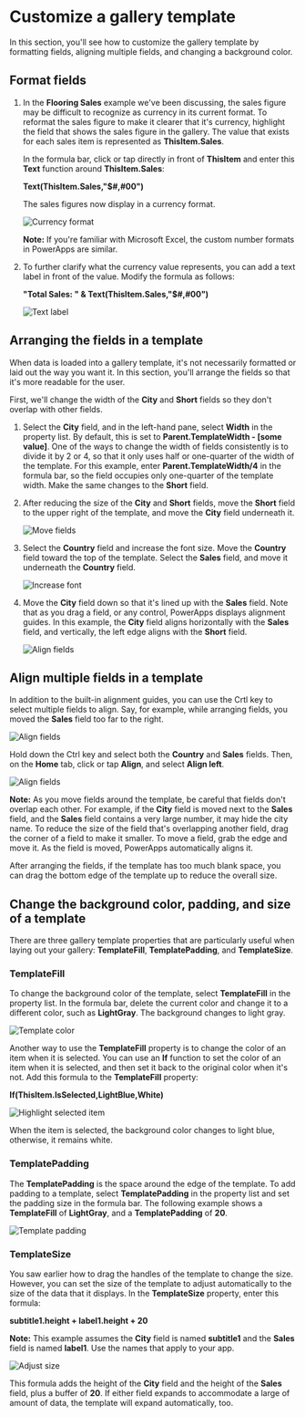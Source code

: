 <properties
   pageTitle="Customize a gallery template | Microsoft PowerApps"
   description="Format fields, align multiple fields, and change colors to customize a gallery template"
   services=""
   suite="powerapps"
   documentationCenter="na"
   authors="v-subohe"
   manager="anneta"
   editor=""
   tags=""/>

<tags
   ms.service="powerapps"
   ms.devlang="na"
   ms.topic="get-started-article"
   ms.tgt_pltfrm="na"
   ms.workload="na"
   ms.date="07/31/2017"
   ms.author="v-subohe"/>

# Customize a gallery template
In this section, you'll see how to customize the gallery template by formatting fields, aligning multiple fields, and changing a background color.

## Format fields
1. In the **Flooring Sales** example we've been discussing, the sales figure may be difficult to recognize as currency in its current format. To reformat the sales figure to make it clearer that it's currency, highlight the field that shows the sales figure in the gallery. The value that exists for each sales item is represented as **ThisItem.Sales**.

   In the formula bar, click or tap directly in front of **ThisItem** and enter this **Text** function around **ThisItem.Sales**:

   **Text(ThisItem.Sales,"$#,#00")**

   The sales figures now display in a currency format.  

     ![Currency format](./media/learning-customize-gallery-template/currency-format.png)

   **Note:** If you're familiar with Microsoft Excel, the custom number formats in PowerApps are similar.

2. To further clarify what the currency value represents, you can add a text label in front of the value. Modify the formula as follows:

   **"Total Sales: " & Text(ThisItem.Sales,"$#,#00")**

     ![Text label](./media/learning-customize-gallery-template/currency-label.png)


## Arranging the fields in a template

When data is loaded into a gallery template, it's not necessarily formatted or laid out the way you want it. In this section, you'll arrange the fields so that it's more readable for the user.

First, we'll change the width of the **City** and **Short** fields so they don't overlap with other fields.

1. Select the **City** field, and in the left-hand pane, select **Width** in the property list. By default, this is set to **Parent.TemplateWidth - [some value]**. One of the ways to change the width of fields consistently is to divide it by 2 or 4, so that it only uses half or one-quarter of the width of the template. For this example, enter **Parent.TemplateWidth/4** in the formula bar, so the field occupies only one-quarter of the template width. Make the same changes to the **Short** field. 

2. After reducing the size of the **City** and **Short** fields, move the **Short** field to the upper right of the template, and move the **City** field underneath it.

     ![Move fields](./media/learning-customize-gallery-template/city-short-move.png)

3. Select the **Country** field and increase the font size. Move the **Country** field toward the top of the template. Select the **Sales** field, and move it underneath the **Country** field. 

     ![Increase font](./media/learning-customize-gallery-template/increase-font.png)

4. Move the **City** field down so that it's lined up with the **Sales** field. Note that as you drag a field, or any control, PowerApps displays alignment guides. In this example, the **City** field aligns horizontally with the **Sales** field, and vertically, the left edge aligns with the **Short** field.  

     ![Align fields](./media/learning-customize-gallery-template/align-fields.png)


## Align multiple fields in a template

In addition to the built-in alignment guides, you can use the Crtl key to select multiple fields to align. Say, for example, while arranging fields, you moved the **Sales** field too far to the right.

 ![Align fields](./media/learning-customize-gallery-template/out-of-alignment.png)

Hold down the Ctrl key and select both the **Country** and **Sales** fields. Then, on the **Home** tab, click or tap **Align**, and select **Align left**.

![Align fields](./media/learning-customize-gallery-template/align-left.png)

  **Note:** As you move fields around the template, be careful that fields don't overlap each other. For example, if the **City** field is moved next to the **Sales** field, and the **Sales** field contains a very large number, it may hide the city name. To reduce the size of the field that's overlapping another field, drag the corner of a field to make it smaller. To move a field, grab the edge and move it. As the field is moved, PowerApps automatically aligns it.

After arranging the fields, if the template has too much blank space, you can drag the bottom edge of the template up to reduce the overall size.

## Change the background color, padding, and size of a template

There are three gallery template properties that are particularly useful when laying out your gallery: **TemplateFill**, **TemplatePadding**, and **TemplateSize**. 

### TemplateFill
To change the background color of the template, select **TemplateFill** in the property list. In the formula bar, delete the current color and change it to a different color, such as **LightGray**. The background changes to light gray.

![Template color](./media/learning-customize-gallery-template/template-fill.png)

Another way to use the **TemplateFill** property is to change the color of an item when it is selected. You can use an **If** function to set the color of an item when it is selected, and then set it back to the original color when it's not. Add this formula to the **TemplateFill** property: 

  **If(ThisItem.IsSelected,LightBlue,White)**

  ![Highlight selected item](./media/learning-customize-gallery-template/highlight-selected.png)

When the item is selected, the background color changes to light blue, otherwise, it remains white.


### TemplatePadding
The **TemplatePadding** is the space around the edge of the template. To add padding to a template, select **TemplatePadding** in the property list and set the padding size in the formula bar. The following example shows a **TemplateFill** of **LightGray**, and a **TemplatePadding** of **20**.

![Template padding](./media/learning-customize-gallery-template/template-padding.png)

### TemplateSize

You saw earlier how to drag the handles of the template to change the size. However, you can set the size of the template to adjust automatically to the size of the data that it displays. In the **TemplateSize** property, enter this formula: 

**subtitle1.height + label1.height + 20**

**Note:** This example assumes the **City** field is named **subtitle1** and the **Sales** field is named **label1**. Use the names that apply to your app.

![Adjust size](./media/learning-customize-gallery-template/auto-adjust-size.png)

This formula adds the height of the **City** field and the height of the **Sales** field, plus a buffer of **20**. If either field expands to accommodate a large of amount of data, the template will expand automatically, too. 